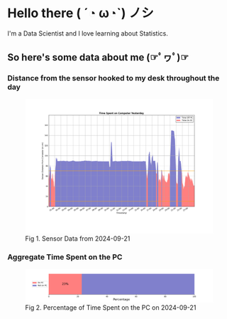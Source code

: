 
# Hello there ( ´◔ ω◔`) ノシ

I'm a Data Scientist and I love learning about Statistics.

## So here's some data about me (☞ﾟヮﾟ)☞


### Distance from the sensor hooked to my desk throughout the day
<figure>
  <picture>
    <source media="(prefers-color-scheme: dark)" srcset="Pi/readme/graphs/lineplot/dark-plot-2024-09-21.png">
    <source media="(prefers-color-scheme: light)" srcset="Pi/readme/graphs/lineplot/light-plot-2024-09-21.png">
    <img alt="Shows a black logo in light color mode and a white one in dark color mode." src="Pi/readme/graphs/lineplot/light-plot-2024-09-21.png">
  </picture>
  <figcaption>Fig 1. Sensor Data from 2024-09-21</figcaption>
</figure>



### Aggregate Time Spent on the PC
<figure>
  <picture>
    <source media="(prefers-color-scheme: dark)" srcset="Pi/readme/graphs/barplot/dark-plot-2024-09-21.png">
    <source media="(prefers-color-scheme: light)" srcset="Pi/readme/graphs/barplot/light-plot-2024-09-21.png">
    <img alt="Shows a black logo in light color mode and a white one in dark color mode." src="Pi/readme/graphs/barplot/light-plot-2024-09-21.png">
  </picture>
  <figcaption>Fig 2. Percentage of Time Spent on the PC on 2024-09-21</figcaption>
</figure>
